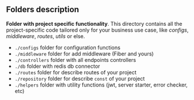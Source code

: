 
## Folders description

**Folder with project specific functionality**. This directory contains all the project-specific code tailored only for your business use case, like _configs_, _middleware_, _routes_, _utils_ or else.

- `./configs` folder for configuration functions
- `./middleware` folder for add middleware (Fiber and yours)
-  `./controllers` folder with all endpoints controllers
-  `./db` folder with redis db connector
- `./routes` folder for describe routes of your project
- `./repository` folder for describe `const` of your project
- `./helpers` folder with utility functions (jwt, server starter, error checker, etc)